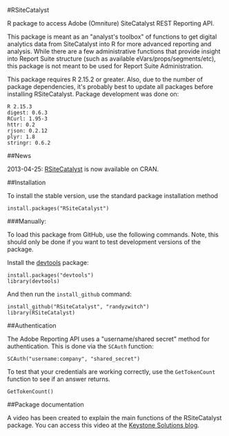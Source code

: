 #RSiteCatalyst

R package to access Adobe (Omniture) SiteCatalyst REST Reporting API. 

This package is meant as an "analyst's toolbox" of functions to get digital analytics data from SiteCatalyst into R for more advanced reporting and analysis. While there are a few administrative functions that provide insight into Report Suite structure (such as available eVars/props/segments/etc), this package is not meant to be used for Report Suite Administration.

This package requires R 2.15.2 or greater. Also, due to the number of package dependencies, it's probably best to update all packages before installing RSiteCatalyst.  Package development was done on:

	R 2.15.3
	digest: 0.6.3
	RCurl: 1.95-3
	httr: 0.2
	rjson: 0.2.12
	plyr: 1.8
	stringr: 0.6.2

##News


2013-04-25:  [RSiteCatalyst]((http://cran.r-project.org/web/packages/RSiteCatalyst/)) is now available on CRAN.


##Installation

To install the stable version, use the standard package installation method

	install.packages("RSiteCatalyst")

###Manually:

To load this package from GitHub, use the following commands. Note, this should only be done if you want to test development versions of the package.

Install the [devtools](https://github.com/hadley/devtools) package:

  	install.packages("devtools")
	library(devtools)

And then run the `install_github` command:

	install_github("RSiteCatalyst", "randyzwitch")
	library(RSiteCatalyst)

##Authentication

The Adobe Reporting API uses a "username/shared secret" method for authentication. This is done via the `SCAuth` function:

	SCAuth("username:company", "shared_secret")
	
To test that your credentials are working correctly, use the `GetTokenCount` function to see if an answer returns.

	GetTokenCount()
	
##Package documentation

A video has been created to explain the main functions of the RSiteCatalyst package. You can access this video at the [Keystone Solutions blog](http://www.keystonesolutions.com/index.php/keystoneblog/entry/rsitecatalyst-omniture-r-package).
